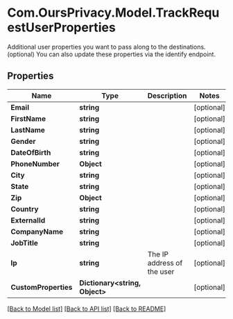 # Com.OursPrivacy.Model.TrackRequestUserProperties
Additional user properties you want to pass along to the destinations. (optional) You can also update these properties via the identify endpoint.

## Properties

Name | Type | Description | Notes
------------ | ------------- | ------------- | -------------
**Email** | **string** |  | [optional] 
**FirstName** | **string** |  | [optional] 
**LastName** | **string** |  | [optional] 
**Gender** | **string** |  | [optional] 
**DateOfBirth** | **string** |  | [optional] 
**PhoneNumber** | **Object** |  | [optional] 
**City** | **string** |  | [optional] 
**State** | **string** |  | [optional] 
**Zip** | **Object** |  | [optional] 
**Country** | **string** |  | [optional] 
**ExternalId** | **string** |  | [optional] 
**CompanyName** | **string** |  | [optional] 
**JobTitle** | **string** |  | [optional] 
**Ip** | **string** | The IP address of the user | [optional] 
**CustomProperties** | **Dictionary&lt;string, Object&gt;** |  | [optional] 

[[Back to Model list]](../../README.md#documentation-for-models) [[Back to API list]](../../README.md#documentation-for-api-endpoints) [[Back to README]](../../README.md)


